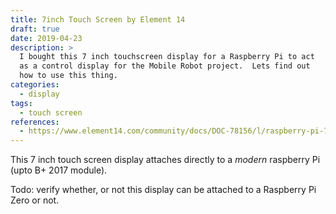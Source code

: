 ```yaml
---
title: 7inch Touch Screen by Element 14
draft: true
date: 2019-04-23
description: >
  I bought this 7 inch touchscreen display for a Raspberry Pi to act
  as a control display for the Mobile Robot project.  Lets find out
  how to use this thing.
categories:
  - display
tags:
  - touch screen
references:
  - https://www.element14.com/community/docs/DOC-78156/l/raspberry-pi-7-touchscreen-display
---
```


This 7 inch touch screen display attaches directly to a _modern_
raspberry Pi (upto B+ 2017 module).

Todo: verify whether, or not this display can be attached to a
Raspberry Pi Zero or not.


